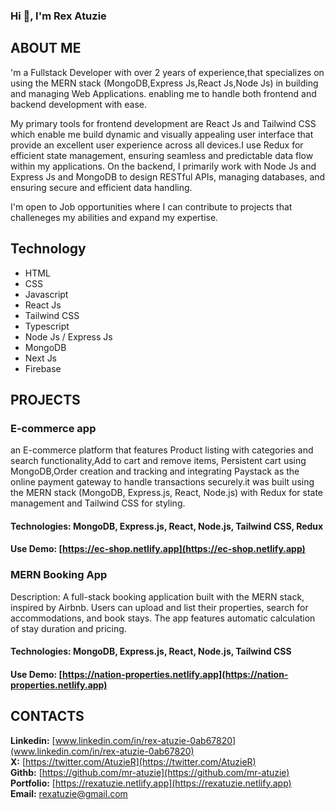 ### Hi 👋, I'm Rex Atuzie

## ABOUT ME
'm a Fullstack Developer with over 2 years of experience,that specializes on using the MERN stack (MongoDB,Express Js,React Js,Node Js) in building and managing Web Applications. enabling me to handle both frontend and backend development with ease.

My primary tools for frontend development are React Js and Tailwind CSS which enable me build dynamic and visually appealing user interface that provide an excellent user experience across all devices.I use Redux for efficient state management, ensuring seamless and predictable data flow within my applications.
On the backend, I primarily work with Node Js and Express Js and MongoDB to design RESTful APIs, managing databases, and ensuring secure and efficient data handling.

I'm open to Job opportunities where I can contribute to projects that challeneges my abilities and expand my expertise.

## Technology
- HTML
- CSS
- Javascript
- React Js
- Tailwind CSS
- Typescript
- Node Js / Express Js
- MongoDB
- Next Js
- Firebase

## PROJECTS
### E-commerce app
 an E-commerce platform that features Product listing with categories and search functionality,Add to cart and remove items, Persistent cart using MongoDB,Order creation and tracking and integrating Paystack as the online payment gateway to handle transactions securely.it was built using the MERN stack (MongoDB, Express.js, React, Node.js) with Redux for state management and Tailwind CSS for styling.
#### Technologies: MongoDB, Express.js, React, Node.js, Tailwind CSS, Redux
#### Use Demo: [https://ec-shop.netlify.app](https://ec-shop.netlify.app)

### MERN Booking App
Description: A full-stack booking application built with the MERN stack, inspired by Airbnb. Users can upload and list their properties, search for accommodations, and book stays. The app features automatic calculation of stay duration and pricing.
#### Technologies: MongoDB, Express.js, React, Node.js, Tailwind CSS
#### Use Demo: [https://nation-properties.netlify.app](https://nation-properties.netlify.app)

## CONTACTS
**Linkedin:** [www.linkedin.com/in/rex-atuzie-0ab67820](www.linkedin.com/in/rex-atuzie-0ab67820) <br/>
**X:** [https://twitter.com/AtuzieR](https://twitter.com/AtuzieR) <br/>
**Githb:** [https://github.com/mr-atuzie](https://github.com/mr-atuzie) <br/>
**Portfolio:** [https://rexatuzie.netlify.app](https://rexatuzie.netlify.app) <br/>
**Email:** [rexatuzie@gmail.com](rexatuzie@gmail.com)

